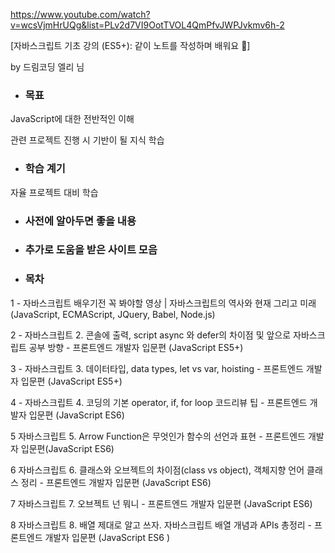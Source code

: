 https://www.youtube.com/watch?v=wcsVjmHrUQg&list=PLv2d7VI9OotTVOL4QmPfvJWPJvkmv6h-2



[자바스크립트 기초 강의 (ES5+): 같이 노트를 작성하며 배워요 📒]

by 드림코딩 엘리 님





- ### 목표

JavaScript에 대한 전반적인 이해

관련 프로젝트 진행 시 기반이 될 지식 학습





- ### 학습 계기

자율 프로젝트 대비 학습





- ### 사전에 알아두면 좋을 내용







- ### 추가로 도움을 받은 사이트 모음







- ### 목차

1 - 자바스크립트 배우기전 꼭 봐야할 영상 | 자바스크립트의 역사와 현재 그리고 미래 (JavaScript, ECMAScript, JQuery, Babel, Node.js)

2 - 자바스크립트 2. 콘솔에 출력, script async 와 defer의 차이점 및 앞으로 자바스크립트 공부 방향 - 프론트엔드 개발자 입문편 (JavaScript ES5+)

3 - 자바스크립트 3. 데이터타입, data types, let vs var, hoisting - 프론트엔드 개발자 입문편 (JavaScript ES5+)

4 - 자바스크립트 4. 코딩의 기본 operator, if, for loop 코드리뷰 팁 - 프론트엔드 개발자 입문편 (JavaScript ES6)

5 자바스크립트 5. Arrow Function은 무엇인가 함수의 선언과 표현 - 프론트엔드 개발자 입문편(JavaScript ES6)

6 자바스크립트 6. 클래스와 오브젝트의 차이점(class vs object), 객체지향 언어 클래스 정리 - 프론트엔드 개발자 입문편 (JavaScript ES6)

7 자바스크립트 7. 오브젝트 넌 뭐니 - 프론트엔드 개발자 입문편 (JavaScript ES6)

8 자바스크립트 8. 배열 제대로 알고 쓰자. 자바스크립트 배열 개념과 APIs 총정리 - 프론트엔드 개발자 입문편 (JavaScript ES6 )



